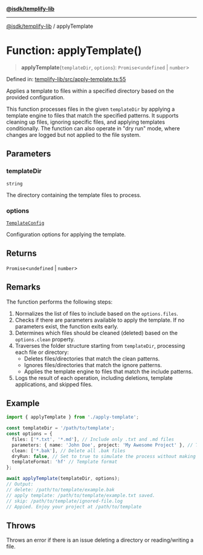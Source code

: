[**@isdk/templify-lib**](../README.md)

***

[@isdk/templify-lib](../globals.md) / applyTemplate

# Function: applyTemplate()

> **applyTemplate**(`templateDir`, `options`): `Promise`\<`undefined` \| `number`\>

Defined in: [templify-lib/src/apply-template.ts:55](https://github.com/isdk/templify-lib.js/blob/00a1ac2997e500d54f38cfc631d4a46eca84ffa9/src/apply-template.ts#L55)

Applies a template to files within a specified directory based on the provided configuration.

This function processes files in the given `templateDir` by applying a template engine to files that match the specified patterns.
It supports cleaning up files, ignoring specific files, and applying templates conditionally. The function can also operate in "dry run" mode,
where changes are logged but not applied to the file system.

## Parameters

### templateDir

`string`

The directory containing the template files to process.

### options

[`TemplateConfig`](../interfaces/TemplateConfig.md)

Configuration options for applying the template.

## Returns

`Promise`\<`undefined` \| `number`\>

## Remarks

The function performs the following steps:
1. Normalizes the list of files to include based on the `options.files`.
2. Checks if there are parameters available to apply the template. If no parameters exist, the function exits early.
3. Determines which files should be cleaned (deleted) based on the `options.clean` property.
4. Traverses the folder structure starting from `templateDir`, processing each file or directory:
   - Deletes files/directories that match the clean patterns.
   - Ignores files/directories that match the ignore patterns.
   - Applies the template engine to files that match the include patterns.
5. Logs the result of each operation, including deletions, template applications, and skipped files.

## Example

```typescript
import { applyTemplate } from './apply-template';

const templateDir = '/path/to/template';
const options = {
  files: ['*.txt', '*.md'], // Include only .txt and .md files
  parameters: { name: 'John Doe', project: 'My Awesome Project' }, // Template variables
  clean: ['*.bak'], // Delete all .bak files
  dryRun: false, // Set to true to simulate the process without making changes
  templateFormat: 'hf' // Template format
};

await applyTemplate(templateDir, options);
// Output:
// delete: /path/to/template/example.bak
// apply template: /path/to/template/example.txt saved.
// skip: /path/to/template/ignored-file.log
// Appied. Enjoy your project at /path/to/template
```

## Throws

Throws an error if there is an issue deleting a directory or reading/writing a file.
